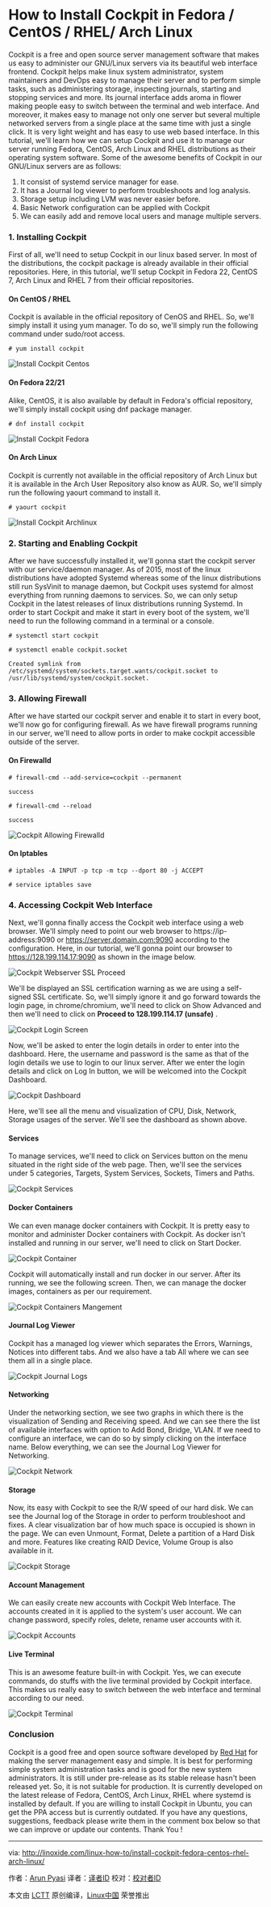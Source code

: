 How to Install Cockpit in Fedora / CentOS / RHEL/ Arch Linux
================================================================================
Cockpit is a free and open source server management software that makes us easy to administer our GNU/Linux servers via its beautiful web interface frontend. Cockpit helps make linux system administrator, system maintainers and DevOps easy to manage their server and to perform simple tasks, such as administering storage, inspecting journals, starting and stopping services and more. Its journal interface adds aroma in flower making people easy to switch between the terminal and web interface. And moreover, it makes easy to manage not only one server but several multiple networked servers from a single place at the same time with just a single click. It is very light weight and has easy to use web based interface. In this tutorial, we'll learn how we can setup Cockpit and use it to manage our server running Fedora, CentOS, Arch Linux and RHEL distributions as their operating system software. Some of the awesome benefits of Cockpit in our GNU/Linux servers are as follows:

1. It consist of systemd service manager for ease.
1. It has a Journal log viewer to perform troubleshoots and log analysis.
1. Storage setup including LVM was never easier before.
1. Basic Network configuration can be applied with Cockpit
1. We can easily add and remove local users and manage multiple servers.

### 1. Installing Cockpit ###

First of all, we'll need to setup Cockpit in our linux based server. In most of the distributions, the cockpit package is already available in their official repositories. Here, in this tutorial, we'll setup Cockpit in Fedora 22, CentOS 7, Arch Linux and RHEL 7 from their official repositories.

#### On CentOS / RHEL ####

Cockpit is available in the official repository of CenOS and RHEL. So, we'll simply install it using yum manager. To do so, we'll simply run the following command under sudo/root access.

    # yum install cockpit

![Install Cockpit Centos](http://blog.linoxide.com/wp-content/uploads/2015/10/install-cockpit-centos.png)

#### On Fedora 22/21 ####

Alike, CentOS, it is also available by default in Fedora's official repository, we'll simply install cockpit using dnf package manager.

    # dnf install cockpit

![Install Cockpit Fedora](http://blog.linoxide.com/wp-content/uploads/2015/10/install-cockpit-fedora.png)

#### On Arch Linux ####

Cockpit is currently not available in the official repository of Arch Linux but it is available in the Arch User Repository also know as AUR. So, we'll simply run the following yaourt command to install it.

    # yaourt cockpit

![Install Cockpit Archlinux](http://blog.linoxide.com/wp-content/uploads/2015/10/install-cockpit-archlinux.png)

### 2. Starting and Enabling Cockpit ###

After we have successfully installed it, we'll gonna start the cockpit server with our service/daemon manager. As of 2015, most of the linux distributions have adopted Systemd whereas some of the linux distributions still run SysVinit to manage daemon, but Cockpit uses systemd for almost everything from running daemons to services. So, we can only setup Cockpit in the latest releases of linux distributions running Systemd. In order to start Cockpit and make it start in every boot of the system, we'll need to run the following command in a terminal or a console.

    # systemctl start cockpit

    # systemctl enable cockpit.socket

    Created symlink from /etc/systemd/system/sockets.target.wants/cockpit.socket to /usr/lib/systemd/system/cockpit.socket.

### 3. Allowing Firewall ###

After we have started our cockpit server and enable it to start in every boot, we'll now go for configuring firewall. As we have firewall programs running in our server, we'll need to allow ports in order to make cockpit accessible outside of the server.

#### On Firewalld ####

    # firewall-cmd --add-service=cockpit --permanent

    success

    # firewall-cmd --reload

    success

![Cockpit Allowing Firewalld](http://blog.linoxide.com/wp-content/uploads/2015/10/cockpit-allowing-firewalld.png)

#### On Iptables ####

    # iptables -A INPUT -p tcp -m tcp --dport 80 -j ACCEPT

    # service iptables save

### 4. Accessing Cockpit Web Interface ###

Next, we'll gonna finally access the Cockpit web interface using a web browser. We'll simply need to point our web browser to https://ip-address:9090 or https://server.domain.com:9090 according to the configuration. Here, in our tutorial, we'll gonna point our browser to https://128.199.114.17:9090 as shown in the image below.

![Cockpit Webserver SSL Proceed](http://blog.linoxide.com/wp-content/uploads/2015/10/cockpit-webserver-ssl-proceed.png)

We'll be displayed an SSL certification warning as we are using a self-signed SSL certificate. So, we'll simply ignore it and go forward towards the login page, in chrome/chromium, we'll need to click on Show Advanced and then we'll need to click on **Proceed to 128.199.114.17 (unsafe)** .

![Cockpit Login Screen](http://blog.linoxide.com/wp-content/uploads/2015/10/cockpit-login-screen.png)

Now, we'll be asked to enter the login details in order to enter into the dashboard. Here, the username and password is the same as that of the login details we use to login to our linux server. After we enter the login details and click on Log In button, we will be welcomed into the Cockpit Dashboard.

![Cockpit Dashboard](http://blog.linoxide.com/wp-content/uploads/2015/10/cockpit-dashboard.png)

Here, we'll see all the menu and visualization of CPU, Disk, Network, Storage usages of the server. We'll see the dashboard as shown above.

#### Services ####

To manage services, we'll need to click on Services button on the menu situated in the right side of the web page. Then, we'll see the services under 5 categories, Targets, System Services, Sockets, Timers and Paths.

![Cockpit Services](http://blog.linoxide.com/wp-content/uploads/2015/10/cockpit-services.png)
 
#### Docker Containers ####

We can even manage docker containers with Cockpit. It is pretty easy to monitor and administer Docker containers with Cockpit. As docker isn't installed and running in our server, we'll need to click on Start Docker.

![Cockpit Container](http://blog.linoxide.com/wp-content/uploads/2015/10/cockpit-container.png)

Cockpit will automatically install and run docker in our server. After its running, we see the following screen. Then, we can manage the docker images, containers as per our requirement.

![Cockpit Containers Mangement](http://blog.linoxide.com/wp-content/uploads/2015/10/cockpit-containers-mangement.png)

#### Journal Log Viewer ####

Cockpit has a managed log viewer which separates the Errors, Warnings, Notices into different tabs. And we also have a tab All where we can see them all in a single place.

![Cockpit Journal Logs](http://blog.linoxide.com/wp-content/uploads/2015/10/cockpit-journal-logs.png)

#### Networking ####

Under the networking section, we see two graphs in which there is the visualization of Sending and Receiving speed. And we can see there the list of available interfaces with option to Add Bond, Bridge, VLAN. If we need to configure an interface, we can do so by simply clicking on the interface name. Below everything, we can see the Journal Log Viewer for Networking.

![Cockpit Network](http://blog.linoxide.com/wp-content/uploads/2015/10/cockpit-network.png)

#### Storage ####

Now, its easy with Cockpit to see the R/W speed of our hard disk. We can see the Journal log of the Storage in order to perform troubleshoot and fixes. A clear visualization bar of how much space is occupied is shown in the page. We can even Unmount, Format, Delete a partition of a Hard Disk and more. Features like creating RAID Device, Volume Group is also available in it.

![Cockpit Storage](http://blog.linoxide.com/wp-content/uploads/2015/10/cockpit-storage.png)

#### Account Management ####

We can easily create new accounts with Cockpit Web Interface. The accounts created in it is applied to the system's user account. We can change password, specify roles, delete, rename user accounts with it.

![Cockpit Accounts](http://blog.linoxide.com/wp-content/uploads/2015/10/cockpit-accounts.png)

#### Live Terminal ####

This is an awesome feature built-in with Cockpit. Yes, we can execute commands, do stuffs with the live terminal provided by Cockpit interface. This makes us really easy to switch between the web interface and terminal according to our need.

![Cockpit Terminal](http://blog.linoxide.com/wp-content/uploads/2015/10/cockpit-terminal.png)

### Conclusion ###

Cockpit is a good free and open source software developed by [Red Hat][1] for making the server management easy and simple. It is best for performing simple system administration tasks and is good for the new system administrators. It is still under pre-release as its stable release hasn't been released yet. So, it is not suitable for production. It is currently developed on the latest release of Fedora, CentOS, Arch Linux, RHEL where systemd is installed by default. If you are willing to install Cockpit in Ubuntu, you can get the PPA access but is currently outdated. If you have any questions, suggestions, feedback please write them in the comment box below so that we can improve or update our contents. Thank You !

--------------------------------------------------------------------------------

via: http://linoxide.com/linux-how-to/install-cockpit-fedora-centos-rhel-arch-linux/

作者：[Arun Pyasi][a]
译者：[译者ID](https://github.com/译者ID)
校对：[校对者ID](https://github.com/校对者ID)

本文由 [LCTT](https://github.com/LCTT/TranslateProject) 原创编译，[Linux中国](https://linux.cn/) 荣誉推出

[a]:http://linoxide.com/author/arunp/
[1]:http://www.redhat.com/
